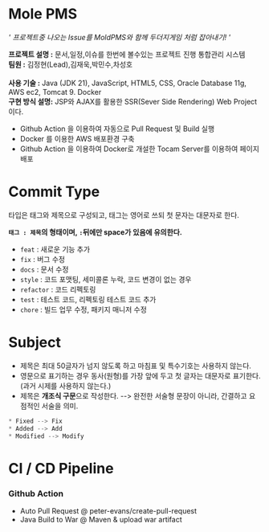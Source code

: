 # Mole PMS
*' 프로젝트중 나오는 Issue를 MoldPMS와 함께 두더지게임 처럼 잡아내기! '*

**프로젝트 설명 :** 문서,일정,이슈를 한번에 볼수있는 프로젝트 진행 통합관리 시스템
<br>
**팀원 :** 김정현(Lead),김재욱,박민수,차성호
<br><br>
**사용 기술 :** Java (JDK 21),  JavaScript,  HTML5,  CSS,  Oracle Database 11g,  AWS ec2,  Tomcat 9. Docker
<br>
**구현 방식 설명:** JSP와 AJAX를 활용한 SSR(Sever Side Rendering) Web Project 이다. 
- Github Action 을 이용하여 자동으로 Pull Request 및 Build 실행
- Docker 를 이용한 AWS 배포환경 구축
- Github Action 을 이용하여 Docker로 개설한 Tocam Server를 이용하여 페이지 배포



# Commit Type

타입은 태그와 제목으로 구성되고, 태그는 영어로 쓰되 첫 문자는 대문자로 한다.

**`태그 : 제목`의 형태이며, `:`뒤에만 space가 있음에 유의한다.**

- `feat` : 새로운 기능 추가
- `fix` : 버그 수정
- `docs` : 문서 수정
- `style` : 코드 포맷팅, 세미콜론 누락, 코드 변경이 없는 경우
- `refactor` : 코드 리펙토링
- `test` : 테스트 코드, 리펙토링 테스트 코드 추가
- `chore` : 빌드 업무 수정, 패키지 매니저 수정

# Subject

- 제목은 최대 50글자가 넘지 않도록 하고 마침표 및 특수기호는 사용하지 않는다.
- 영문으로 표기하는 경우 동사(원형)를 가장 앞에 두고 첫 글자는 대문자로 표기한다.(과거 시제를 사용하지 않는다.)
- 제목은 **개조식 구문**으로 작성한다. --> 완전한 서술형 문장이 아니라, 간결하고 요점적인 서술을 의미.

```jsx
* Fixed --> Fix
* Added --> Add
* Modified --> Modify

```

# CI / CD Pipeline

### Github Action
- Auto Pull Request @  peter-evans/create-pull-request
- Java Build to War @ Maven & upload war artifact
